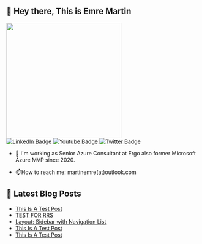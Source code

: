 ## 👋 Hey there, This is Emre Martin  

<div id="header" align="left">
  <img src="https://media.giphy.com/media/bk8UGCysurqC2gmJ0o/giphy.gif" width="300"/>
</div>
<div id="badges"  align="left" >
  <a href="[your-linkedin-URL](https://www.linkedin.com/in/martinemre/)">
    <img src="https://img.shields.io/badge/LinkedIn-blue?style=for-the-badge&logo=linkedin&logoColor=white" alt="LinkedIn Badge"/>
  </a>
  <a href="your-youtube-URL">
    <img src="https://img.shields.io/badge/YouTube-red?style=for-the-badge&logo=youtube&logoColor=white" alt="Youtube Badge"/>
  </a>
  <a href="https://x.com/emr3martin?t=rQD5H0AYuUFkWg3nthiu8w&s=09">
    <img src="https://img.shields.io/badge/Twitter-blue?style=for-the-badge&logo=twitter&logoColor=white" alt="Twitter Badge"/>
  </a>   
</div>

- :telescope: I`m working as Senior Azure Consultant at Ergo also former Microsoft Azure MVP since 2020.

- :mailbox:How to reach me: martinemre(at)outlook.com
  
## 📩 Latest Blog Posts 
<!-- BLOG-POST-LIST:START -->
- [This Is A Test Post](https://martin3mre.github.io/layout/uncategorized/TEST/)
- [TEST FOR RRS](https://martin3mre.github.io/layout/uncategorized/TEST-FOR-RRS/)
- [Layout: Sidebar with Navigation List](https://martin3mre.github.io/This-post-has-navigation-list/)
- [This Is A Test Post](https://martin3mre.github.io/layout/uncategorized/This-is-a-Test-Post/)
- [This Is A Test Post](https://martin3mre.github.io/layout/uncategorized/2TEST/)
<!-- BLOG-POST-LIST:END -->

##  
<img src="https://komarev.com/ghpvc/?username=martin3mre&style=flat-square&color=blue" alt=""/>


